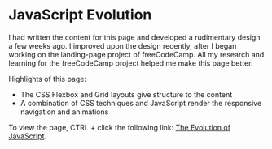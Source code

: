 # JavaScript Evolution
I had written the content for this page and developed a rudimentary design a few weeks ago. I improved upon the design recently, after I began working on the landing-page project of freeCodeCamp. All my research and learning for the freeCodeCamp project helped me make this page better. 

Highlights of this page:
- The CSS Flexbox and Grid layouts give structure to the content
- A combination of CSS techniques and JavaScript render the responsive navigation and animations

To view the page, CTRL + click the following link: <a href='https://tshambhavi.github.io/javaScriptEvolution/' target='_blank'>The Evolution of JavaScript</a>.

